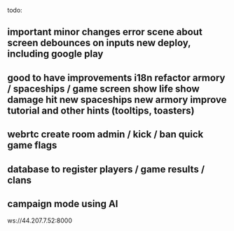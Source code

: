 todo:

important minor changes
    error scene
    about screen
    debounces on inputs
    new deploy, including google play
----
good to have improvements
    i18n
    refactor armory / spaceships / game screen
    show life
    show damage hit
    new spaceships
    new armory
    improve tutorial and other hints (tooltips, toasters)
----
webrtc
    create room
    admin / kick / ban
    quick game
    flags
-----
database to register players / game results / clans
-----
campaign mode using AI
-----

ws://44.207.7.52:8000
